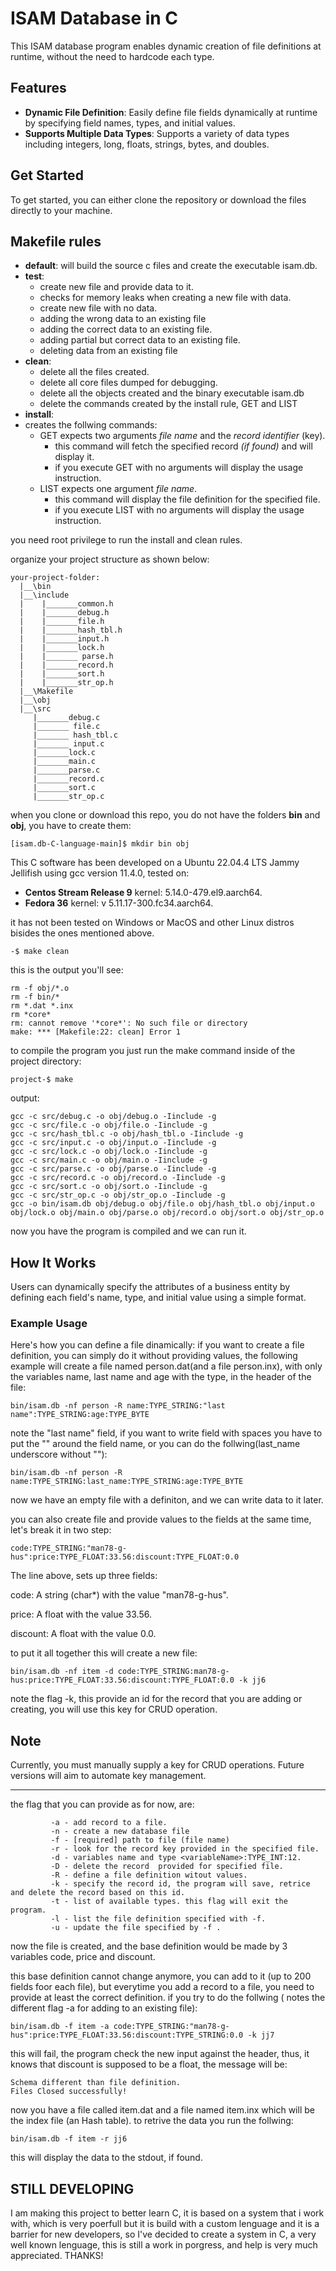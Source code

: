 # ISAM Database in C

This ISAM database program enables dynamic creation of file definitions at runtime,  without the need to hardcode each type.

## Features

- **Dynamic File Definition**: Easily define file fields dynamically at runtime by specifying field names, types, and initial values.
- **Supports Multiple Data Types**: Supports a variety of data types including integers, long, floats, strings, bytes, and doubles.

## Get Started

To get started, you can either clone the repository or download the files directly to your machine.

## Makefile rules

- **default**: will build the source c files and create the executable isam.db.  
- **test**:
  - create new file and provide data to it.
  - checks for memory leaks when creating a new file with data.
  - create new file with no data.
  - adding the wrong data to an existing file
  - adding the correct data to an existing file.
  - adding partial but correct data to an existing file.
  - deleting data from an existing file
- **clean**:
  - delete all the files created.
  - delete all core files dumped for debugging.
  - delete all the objects created and the binary executable isam.db
  - delete the commands created by the install rule, GET and LIST
- **install**:
- creates the follwing commands:
  - GET expects two arguments *file name* and the *record identifier* (key).
    - this command will fetch the specified record *(if found)* and will display it.
    - if you execute GET with no arguments will display the usage instruction.
  - LIST expects one argument *file name*.
    - this command will display the file definition for the specified file.
    - if you execute LIST with no arguments will display the usage instruction.

you need root privilege to run the install and clean rules.

organize your project structure as shown below:

``````plaintext
your-project-folder:
  |__\bin
  |__\include
  |    |_______common.h
  |    |_______debug.h
  |    |_______file.h
  |    |_______hash_tbl.h
  |    |_______input.h
  |    |_______lock.h
  |    |_______ parse.h
  |    |_______record.h
  |    |_______sort.h
  |    |_______str_op.h
  |__\Makefile
  |__\obj
  |__\src
     |_______debug.c
     |_______ file.c
     |_______ hash_tbl.c
     |_______ input.c
     |_______lock.c
     |_______main.c
     |_______parse.c
     |_______record.c
     |_______sort.c
     |_______str_op.c

``````

when you clone or download this repo, you do not have the folders **bin** and **obj**, you have to create them:

``````plaintext
[isam.db-C-language-main]$ mkdir bin obj
``````

This C software has been developed on a Ubuntu 22.04.4 LTS Jammy Jellifish using gcc version 11.4.0, tested on:

- **Centos Stream Release 9** kernel: 5.14.0-479.el9.aarch64.
- **Fedora 36** kernel: v 5.11.17-300.fc34.aarch64.

it has not been tested on Windows or MacOS and other Linux distros bisides the ones mentioned above.

```plaintext
-$ make clean
```

this is the output you'll see:

```plaintext
rm -f obj/*.o
rm -f bin/*
rm *.dat *.inx
rm *core*
rm: cannot remove '*core*': No such file or directory
make: *** [Makefile:22: clean] Error 1
```

to compile the program you just run the make command inside of the project directory:

```plaintext
project-$ make
```

output:

``````plaintext
gcc -c src/debug.c -o obj/debug.o -Iinclude -g
gcc -c src/file.c -o obj/file.o -Iinclude -g
gcc -c src/hash_tbl.c -o obj/hash_tbl.o -Iinclude -g
gcc -c src/input.c -o obj/input.o -Iinclude -g
gcc -c src/lock.c -o obj/lock.o -Iinclude -g
gcc -c src/main.c -o obj/main.o -Iinclude -g
gcc -c src/parse.c -o obj/parse.o -Iinclude -g
gcc -c src/record.c -o obj/record.o -Iinclude -g
gcc -c src/sort.c -o obj/sort.o -Iinclude -g
gcc -c src/str_op.c -o obj/str_op.o -Iinclude -g
gcc -o bin/isam.db obj/debug.o obj/file.o obj/hash_tbl.o obj/input.o obj/lock.o obj/main.o obj/parse.o obj/record.o obj/sort.o obj/str_op.o

``````

now you have the program is compiled and we can run it.

## How It Works

Users can dynamically specify the attributes of a business entity by defining each field's name, type, and initial value using a simple format.

### Example Usage

Here's how you can define a file dinamically:
if you want to create a file definition, you can simply do it without providing values, the following example will create a file named person.dat(and a file person.inx), with only the variables name, last name and age with the type, in the header of the file:

```plaintext
bin/isam.db -nf person -R name:TYPE_STRING:"last name":TYPE_STRING:age:TYPE_BYTE
```

note the "last name" field, if you want to write field with spaces you have to put the "" around the field name, or you can do the follwing(last_name underscore without ""):

```plaintext
bin/isam.db -nf person -R name:TYPE_STRING:last_name:TYPE_STRING:age:TYPE_BYTE
```

now we have an empty file with a definiton, and we can write data to it later.

you can also create file and provide values to the fields at the same time, let's break it in two step:

```plaintext
code:TYPE_STRING:"man78-g-hus":price:TYPE_FLOAT:33.56:discount:TYPE_FLOAT:0.0

```

The line above, sets up three fields:

code: A string (char*) with the value "man78-g-hus".

price: A float with the value 33.56.

discount: A float with the value 0.0.

to put it all together this will create a new file:

```plaintext
bin/isam.db -nf item -d code:TYPE_STRING:man78-g-hus:price:TYPE_FLOAT:33.56:discount:TYPE_FLOAT:0.0 -k jj6
```

note the flag -k, this provide an id for the record that you are adding or creating, you will use this key for CRUD operation.

## Note

Currently, you must manually supply a key for CRUD operations. Future versions will aim to automate key management.
___________________________________________________________________________________

the flag that you can provide as for now, are:

```plaintext
         -a - add record to a file.
         -n - create a new database file
         -f - [required] path to file (file name)
         -r - look for the record key provided in the specified file. 
         -d - variables name and type <variableName>:TYPE_INT:12.
         -D - delete the record  provided for specified file.
         -R - define a file definition witout values.
         -k - specify the record id, the program will save, retrice and delete the record based on this id.
         -t - list of available types. this flag will exit the program.
         -l - list the file definition specified with -f.
         -u - update the file specified by -f .
```

now the  file is created, and the base definition would be made by 3 variables code, price and discount.

this base definition cannot change anymore, you can add to it (up to 200 fields foor each file), but everytime you add a record to a file, you need to provide at least the correct definition. if you try to do the follwing ( notes the different flag -a for adding to an existing file):

```plain text
bin/isam.db -f item -a code:TYPE_STRING:"man78-g-hus":price:TYPE_FLOAT:33.56:discount:TYPE_STRING:0.0 -k jj7
```

this will fail, the program check the new input against the header, thus, it  knows that discount is supposed to be a float, the message will be:

```plain text
Schema different than file definition.
Files Closed successfully!
```

now you have a file called item.dat and a file named item.inx which will be the index file (an Hash table).
to retrive the data you run the follwing:

```plain text
bin/isam.db -f item -r jj6
```

this will display the data to the stdout, if found.

## STILL DEVELOPING

I am making this project to better learn C, it is based on a system that i work with, which is very poerfull but it is build with a custom lenguage and it is a barrier for new developers, so I've decided to create a system in C, a very well known lenguage, this is still a work in porgress, and help is very much appreciated. THANKS!
